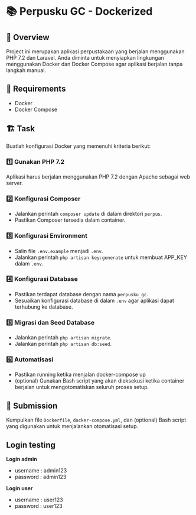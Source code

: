 # 📚 Perpusku GC - Dockerized

## 📌 Overview
Project ini merupakan aplikasi perpustakaan yang berjalan menggunakan PHP 7.2 dan Laravel. Anda diminta untuk menyiapkan lingkungan menggunakan Docker dan Docker Compose agar aplikasi berjalan tanpa langkah manual.

## 🚀 Requirements
- Docker
- Docker Compose

## 🏗️ Task
Buatlah konfigurasi Docker yang memenuhi kriteria berikut:

### 1️⃣ Gunakan PHP 7.2
Aplikasi harus berjalan menggunakan PHP 7.2 dengan Apache sebagai web server.

### 2️⃣ Konfigurasi Composer
- Jalankan perintah `composer update` di dalam direktori `perpus`.
- Pastikan Composer tersedia dalam container.

### 3️⃣ Konfigurasi Environment
- Salin file `.env.example` menjadi `.env`.
- Jalankan perintah `php artisan key:generate` untuk membuat APP_KEY dalam `.env`.

### 4️⃣ Konfigurasi Database
- Pastikan terdapat database dengan nama `perpusku_gc`.
- Sesuaikan konfigurasi database di dalam `.env` agar aplikasi dapat terhubung ke database.

### 5️⃣ Migrasi dan Seed Database
- Jalankan perintah `php artisan migrate`.
- Jalankan perintah `php artisan db:seed`.

### 6️⃣ Automatisasi
- Pastikan running ketika menjalan docker-compose up 
- (optional) Gunakan Bash script yang akan dieksekusi ketika container berjalan untuk mengotomatiskan seluruh proses setup.

## 📜 Submission
Kumpulkan file `Dockerfile`, `docker-compose.yml`, dan (optional) Bash script yang digunakan untuk menjalankan otomatisasi setup.

## Login testing
**Login admin**
- username : admin123
- password : admin123

**Login user**
- username : user123
- password : user123

